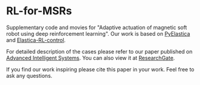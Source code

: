 # RL-for-MSRs
Supplementary code and movies for "Adaptive actuation of magnetic soft robot using deep reinforcement learning". Our work is based on [PyElastica](https://github.com/GazzolaLab/PyElastica) and [Elastica-RL-control](https://github.com/GazzolaLab/Elastica-RL-control).

For detailed description of the cases please refer to our paper published on [Advanced Intelligent Systems](https://doi.org/10.1002/aisy.202200339). You can also view it at [ResearchGate](https://www.researchgate.net/publication/367312844_Adaptive_Actuation_of_Magnetic_Soft_Robots_Using_Deep_Reinforcement_Learning/stats). 

If you find our work inspiring please cite this paper in your work. Feel free to ask any questions.
